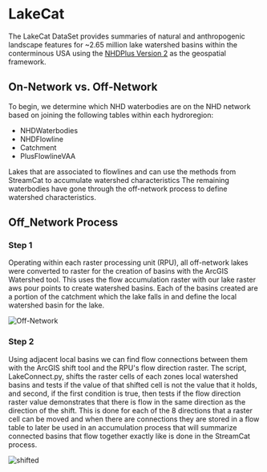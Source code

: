 # LakeCat

The LakeCat DataSet provides summaries of natural and anthropogenic landscape features for ~2.65 million lake watershed basins within the conterminous USA using the [NHDPlus Version 2](http://www.horizon-systems.com/NHDPlus/NHDPlusV2_data.php) as the geospatial framework.

## On-Network vs. Off-Network

To begin, we determine which NHD waterbodies are on the NHD network based on joining the following tables within each hydroregion:

  * NHDWaterbodies
  * NHDFlowline
  * Catchment
  * PlusFlowlineVAA
  
Lakes that are associated to flowlines and can use the methods from StreamCat to accumulate watershed characteristics The remaining waterbodies have gone through the off-network process to define watershed characteristics.

## Off_Network Process

### Step 1

Operating within each raster processing unit (RPU), all off-network lakes were converted to raster for the creation of basins with the ArcGIS Watershed tool. This uses the flow accumulation raster with our lake raster aws pour points to create watershed basins. Each of the basins created are a portion of the catchment which the lake falls in and define the local watershed basin for the lake. 

![Off-Network](https://cloud.githubusercontent.com/assets/7052993/19703884/648f7f0e-9aba-11e6-90e0-e909b49f5de2.PNG)

### Step 2
Using adjacent local basins we can find flow connections between them with the ArcGIS shift tool and the RPU's flow direction raster. The script, LakeConnect.py, shifts the raster cells of each zones local watershed basins and tests if the value of that shifted cell is not the value that it holds, and second, if the first condition is true, then tests if the flow direction raster value demonstrates that there is flow in the same direction as the direction of the shift.  This is done for each of the 8 directions that a raster cell can be moved and when there are connections they are stored in a flow table to later be used in an accumulation process that will summarize connected basins that flow together exactly like is done in the StreamCat process.  

![shifted](https://cloud.githubusercontent.com/assets/7052993/19705929/1830b4f2-9ac4-11e6-8b71-907434ca1ee1.PNG)




